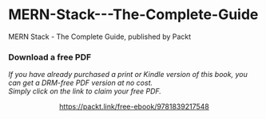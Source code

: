 # MERN-Stack---The-Complete-Guide
MERN Stack - The Complete Guide, published by Packt
### Download a free PDF

 <i>If you have already purchased a print or Kindle version of this book, you can get a DRM-free PDF version at no cost.<br>Simply click on the link to claim your free PDF.</i>
<p align="center"> <a href="https://packt.link/free-ebook/9781839217548">https://packt.link/free-ebook/9781839217548 </a> </p>